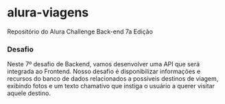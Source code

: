 # alura-viagens
Repositório do Alura Challenge Back-end 7a Edição

### Desafio
Neste 7º desafio de Backend, vamos desenvolver uma API que será integrada ao Frontend. Nosso desafio é disponibilizar informações e recursos do banco de dados relacionados a possíveis destinos de viagem, exibindo fotos e um texto chamativo que instiga o usuário a querer visitar aquele destino.
